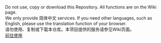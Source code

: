 Do not use, copy or download this Repository. All functions are on the Wiki page.  
We only provide 简体中文 services. If you need other languages, such as English, please use the translation function of your browser.   
请勿使用、复制或下载本仓库。本项目提供的服务请参见Wiki页面。  
[前往使用](https://github.com/unisci/WebWikiService/wiki)<br/>
